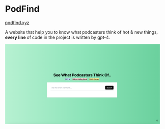 # PodFind
[podfind.xyz](https://www.podfind.xyz/)

A website that help you to know what podcasters think of hot & new things, **every line** of code in the project is written by gpt-4.

![](Assets/index.jpg)